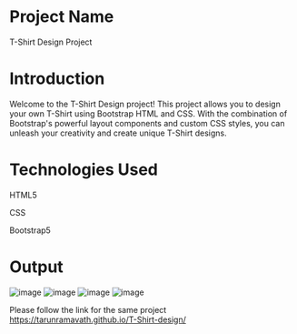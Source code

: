 # Project Name
T-Shirt Design Project
# Introduction
Welcome to the T-Shirt Design project! This project allows you to design your own T-Shirt using Bootstrap HTML and CSS. With the combination of Bootstrap's powerful layout components and custom CSS styles, you can unleash your creativity and create unique T-Shirt designs.
#  Technologies Used
HTML5

CSS

Bootstrap5

# Output

![image](https://github.com/tarunramavath/T-Shirt-design/assets/103203866/2fa79a2b-7b6e-4818-8e61-db43b52a6eda)
![image](https://github.com/tarunramavath/T-Shirt-design/assets/103203866/1dca5971-1205-4d62-b5fb-ebb2e0a72fc1)
![image](https://github.com/tarunramavath/T-Shirt-design/assets/103203866/965ca90a-9882-4d64-9c22-ee9dd8ca69cb)
![image](https://github.com/tarunramavath/T-Shirt-design/assets/103203866/546f382b-76f9-487a-8ad8-85702d62889b)



Please follow the link for the same project  https://tarunramavath.github.io/T-Shirt-design/
